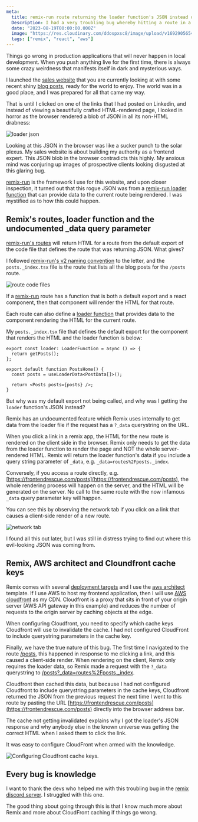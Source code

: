```yaml
---
meta:
  title: remix-run route returning the loader function's JSON instead of HTML because of missing AWS Cloudfront cache keys
  Description: I had a very troubling bug whereby hitting a route in a remix-run application returned the loader function's JSON and not the default export's HTML
  date: "2023-08-19T00:00:00.000Z"
  image: "https://res.cloudinary.com/ddospxsc8/image/upload/v1692905654/remix2_b9upfh.png"
  tags: ["remix", "react", "aws"]
---
```


Things go wrong in production applications that will never happen in local development. When you push anything live for the first time, there is always some crazy weirdness that manifests itself in dark and mysterious ways.

I launched the [sales website](https://frontendrescue.com/) that you are currently looking at with some recent shiny [blog posts](https://frontendrescue.com/posts), ready for the world to enjoy. The world was in a good place, and I was prepared for all that came my way.

That is until I clicked on one of the links that I had posted on Linkedin, and instead of viewing a beautifully crafted HTML-rendered page, I looked in horror as the browser rendered a blob of JSON in all its non-HTML drabness:

![loader json](https://res.cloudinary.com/ddospxsc8/image/upload/v1692892010/loader-json_xjgnwt.png)

Looking at this JSON in the browser was like a sucker punch to the solar plexus. My sales website is about building my authority as a frontend expert. This JSON blob in the browser contradicts this highly. My anxious mind was conjuring up images of prospective clients looking disgusted at this glaring bug.

[remix-run](https://remix.run/docs/en/main) is the framework I use for this website, and upon closer inspection, it turned out that this rogue JSON was from a [remix-run loader function](https://remix.run/docs/en/1.19.3/route/loader) that can provide data to the current route being rendered. I was mystified as to how this could happen.

## Remix's routes, loader function and the undocumented \_data query parameter

[remix-run's routes](https://remix.run/docs/en/1.19.3/file-conventions/route-files-v2) will return HTML for a route from the default export of the code file that defines the route that was returning JSON. What gives?

I followed [remix-run's v2 naming convention](https://remix.run/docs/en/1.19.3/file-conventions/route-files-v2) to the letter, and the `posts._index.tsx` file is the route that lists all the blog posts for the `/posts` route.

![route code files](https://res.cloudinary.com/ddospxsc8/image/upload/v1692450524/routes_r4hmfb.png)

If a [remix-run](https://remix.run/docs/en/1.19.3/file-conventions/route-files-v2) route has a function that is both a default export and a react component, then that component will render the HTML for that route.

Each route can also define a [loader function](https://remix.run/docs/en/1.19.3/route/loader) that provides data to the component rendering the HTML for the current route.

My `posts._index.tsx` file that defines the default export for the component that renders the HTML and the loader function is below:

```ts:posts._index.tsx {1,5} showLineNumbers
export const loader: LoaderFunction = async () => {
  return getPosts();
};

export default function PostsHome() {
  const posts = useLoaderData<PostData[]>();

  return <Posts posts={posts} />;
}
```

But why was my default export not being called, and why was I getting the `loader` function's JSON instead?

Remix has an undocumented feature which Remix uses internally to get data from the loader file if the request has a `?_data` querystring on the URL.

When you click a link in a remix app, the HTML for the new route is rendered on the client side in the browser. Remix only needs to get the data from the loader function to render the page and NOT the whole server-rendered HTML. Remix will return the loader function's data if you include a query string parameter of `_data`, e.g. `_data=routes%2Fposts._index`.

Conversely, if you access a route directly, e.g. [https://frontendrescue.com/posts](https://frontendrescue.com/posts), the whole rendering process will happen on the server, and the HTML will be generated on the server. No call to the same route with the now infamous `_data` query parameter key will happen.

You can see this by observing the network tab if you click on a link that causes a client-side render of a new route.

![network tab](https://res.cloudinary.com/ddospxsc8/image/upload/v1692540964/_data_erbuze.png)

I found all this out later, but I was still in distress trying to find out where this evil-looking JSON was coming from.

## Remix, AWS architect and Cloundfront cache keys

Remix comes with several [deployment targets](https://remix.run/docs/en/main/guides/deployment) and I use the [aws architect](https://arc.codes/docs/en/get-started/quickstart) template. If I use AWS to host my frontend application, then I will use [AWS cloudfront](https://aws.amazon.com/cloudfront/) as my CDN. Cloudfront is a proxy that sits in front of your origin server (AWS API gateway in this example) and reduces the number of requests to the origin server by caching objects at the edge.

When configuring Cloudfront, you need to specify which cache keys Cloudfront will use to invalidate the cache. I had not configured CloudFront to include querystring parameters in the cache key.

Finally, we have the true nature of this bug. The first time I navigated to the route [/posts](https://frontendrescue.com/posts), this happened in response to me clicking a link, and this caused a client-side render. When rendering on the client, Remix only requires the loader data, so Remix made a request with the `?_data` querystring to [/posts?\_data=routes%2Fposts.\_index](https://frontendrescue.com/posts?_data=routes%2Fposts._index).

Cloudfront then cached this data, but because I had not configured Cloudfront to include querystring parameters in the cache keys, Cloudfront returned the JSON from the previous request the next time I went to this route by pasting the URL [https://frontendrescue.com/posts](https://frontendrescue.com/posts) directly into the browser address bar.

The cache not getting invalidated explains why I got the loader's JSON response and why anybody else in the known universe was getting the correct HTML when I asked them to click the link.

It was easy to configure CloudFront when armed with the knowledge.

![Configuring Cloudfront cache keys](https://res.cloudinary.com/ddospxsc8/image/upload/v1692454038/cf_r77gaq.png).

## Every bug is knowledge

I want to thank the devs who helped me with this troubling bug in the [remix discord server](https://discord.com/invite/xwx7mMzVkA). I struggled with this one.

The good thing about going through this is that I know much more about Remix and more about CloudFront caching if things go wrong.
